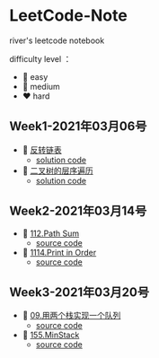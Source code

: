 # LeetCode-Note
river's leetcode notebook

difficulty level ：
- :green_heart: easy
- :purple_heart: medium
- :heart: hard

## Week1-2021年03月06号
- :green_heart: [反转链表](https://leetcode-cn.com/problems/fan-zhuan-lian-biao-lcof/)
    - [solution code](solution/FanZhuanLianBiaoLcof.java)
- :green_heart: [二叉树的层序遍历](https://leetcode-cn.com/problems/binary-tree-level-order-traversal/)
    - [solution code](solution/BinaryTreeLevelOrderTraversal.java)

## Week2-2021年03月14号
- :green_heart: [112.Path Sum](https://leetcode-cn.com/problems/path-sum/)
  - [source code](solution/PathSum.java)
- :green_heart: [1114.Print in Order](https://leetcode-cn.com/problems/print-in-order/)
  - [source code](solution/PrintInOrder.java)

## Week3-2021年03月20号
- :green_heart: [09.用两个栈实现一个队列](https://leetcode-cn.com/problems/yong-liang-ge-zhan-shi-xian-dui-lie-lcof/)
  - [source code](solution/YongLiangGeZhanShiXianDuiLieLcof.java)
- :green_heart: [155.MinStack](https://leetcode-cn.com/problems/min-stack/)
  - [source code](solution/MinStack.java)